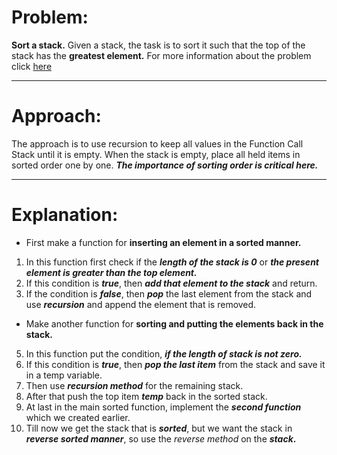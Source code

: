 # Problem:
**Sort a stack.**
Given a stack, the task is to sort it such that the top of the stack has the **greatest element.**
For more information about the problem click [here](https://practice.geeksforgeeks.org/problems/sort-a-stack/1#)

---
# Approach:
The approach is to use recursion to keep all values in the Function Call Stack until it is empty. When the stack is empty, place all held items in sorted order one by one. ***The importance of sorting order is critical here.***

---
# Explanation:
- First make a function for **inserting an element in a sorted manner.**
1. In this function first check if the ***length of the stack is 0*** or ***the present element is greater than the top element.***
2. If this condition is ***true***, then ***add that element to the stack*** and return.
3. If the condition is ***false***, then ***pop*** the last element from the stack and use ***recursion*** and append the element that is removed.
- Make another function for **sorting and putting the elements back in the stack.**
5. In this function put the condition, ***if the length of stack is not zero.***
6. If this condition is ***true***, then ***pop the last item*** from the stack and save it in a temp variable.
7. Then use ***recursion method*** for the remaining stack.
8. After that push the top item ***temp*** back in the sorted stack.
9. At last in the main sorted function, implement the ***second function*** which we created earlier.
10. Till now we get the stack that is ***sorted***, but we want the stack in ***reverse sorted manner***, so use the *reverse method* on the ***stack*.** 
